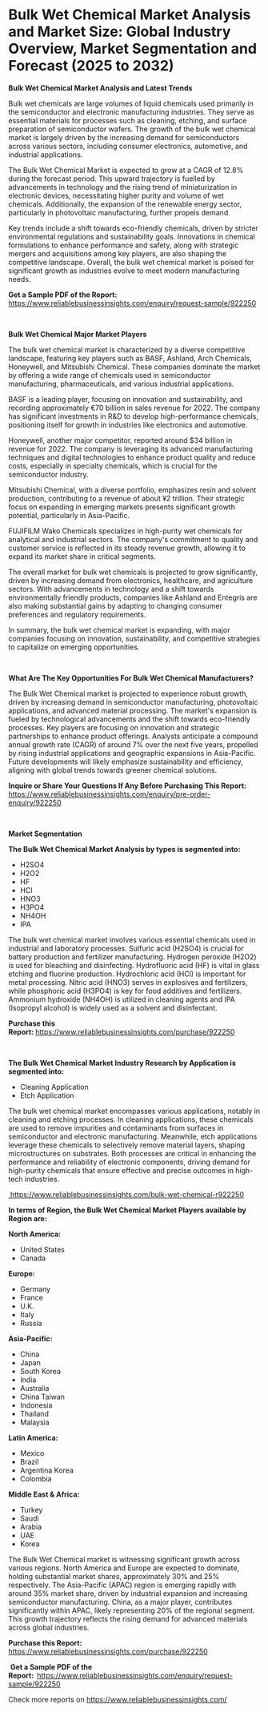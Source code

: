 <p><h1>Bulk Wet Chemical Market Analysis and Market Size: Global Industry Overview, Market Segmentation and Forecast (2025 to 2032)</h1></p><p><strong>Bulk Wet Chemical Market Analysis and Latest Trends</strong></p>
<p><p>Bulk wet chemicals are large volumes of liquid chemicals used primarily in the semiconductor and electronic manufacturing industries. They serve as essential materials for processes such as cleaning, etching, and surface preparation of semiconductor wafers. The growth of the bulk wet chemical market is largely driven by the increasing demand for semiconductors across various sectors, including consumer electronics, automotive, and industrial applications.</p><p>The Bulk Wet Chemical Market is expected to grow at a CAGR of 12.8% during the forecast period. This upward trajectory is fuelled by advancements in technology and the rising trend of miniaturization in electronic devices, necessitating higher purity and volume of wet chemicals. Additionally, the expansion of the renewable energy sector, particularly in photovoltaic manufacturing, further propels demand. </p><p>Key trends include a shift towards eco-friendly chemicals, driven by stricter environmental regulations and sustainability goals. Innovations in chemical formulations to enhance performance and safety, along with strategic mergers and acquisitions among key players, are also shaping the competitive landscape. Overall, the bulk wet chemical market is poised for significant growth as industries evolve to meet modern manufacturing needs.</p></p>
<p><strong>Get a Sample PDF of the Report:&nbsp;</strong> <a href="https://www.reliablebusinessinsights.com/enquiry/request-sample/922250?utm_campaign=2752&utm_medium=2&utm_source=Github&utm_content=ia&utm_term=02042025&utm_id=bulk-wet-chemical">https://www.reliablebusinessinsights.com/enquiry/request-sample/922250</a></p>
<p>&nbsp;</p>
<p><strong>Bulk Wet Chemical Major Market Players</strong></p>
<p><p>The bulk wet chemical market is characterized by a diverse competitive landscape, featuring key players such as BASF, Ashland, Arch Chemicals, Honeywell, and Mitsubishi Chemical. These companies dominate the market by offering a wide range of chemicals used in semiconductor manufacturing, pharmaceuticals, and various industrial applications.</p><p>BASF is a leading player, focusing on innovation and sustainability, and recording approximately €70 billion in sales revenue for 2022. The company has significant investments in R&D to develop high-performance chemicals, positioning itself for growth in industries like electronics and automotive.</p><p>Honeywell, another major competitor, reported around $34 billion in revenue for 2022. The company is leveraging its advanced manufacturing techniques and digital technologies to enhance product quality and reduce costs, especially in specialty chemicals, which is crucial for the semiconductor industry.</p><p>Mitsubishi Chemical, with a diverse portfolio, emphasizes resin and solvent production, contributing to a revenue of about ¥2 trillion. Their strategic focus on expanding in emerging markets presents significant growth potential, particularly in Asia-Pacific.</p><p>FUJIFILM Wako Chemicals specializes in high-purity wet chemicals for analytical and industrial sectors. The company's commitment to quality and customer service is reflected in its steady revenue growth, allowing it to expand its market share in critical segments.</p><p>The overall market for bulk wet chemicals is projected to grow significantly, driven by increasing demand from electronics, healthcare, and agriculture sectors. With advancements in technology and a shift towards environmentally friendly products, companies like Ashland and Entegris are also making substantial gains by adapting to changing consumer preferences and regulatory requirements.</p><p>In summary, the bulk wet chemical market is expanding, with major companies focusing on innovation, sustainability, and competitive strategies to capitalize on emerging opportunities.</p></p>
<p>&nbsp;</p>
<p><strong>What Are The Key Opportunities For Bulk Wet Chemical Manufacturers?</strong></p>
<p><p>The Bulk Wet Chemical market is projected to experience robust growth, driven by increasing demand in semiconductor manufacturing, photovoltaic applications, and advanced material processing. The market's expansion is fueled by technological advancements and the shift towards eco-friendly processes. Key players are focusing on innovation and strategic partnerships to enhance product offerings. Analysts anticipate a compound annual growth rate (CAGR) of around 7% over the next five years, propelled by rising industrial applications and geographic expansions in Asia-Pacific. Future developments will likely emphasize sustainability and efficiency, aligning with global trends towards greener chemical solutions.</p></p>
<p><strong>Inquire or Share Your Questions If Any Before Purchasing This Report:</strong> <a href="https://www.reliablebusinessinsights.com/enquiry/pre-order-enquiry/922250?utm_campaign=2752&utm_medium=2&utm_source=Github&utm_content=ia&utm_term=02042025&utm_id=bulk-wet-chemical">https://www.reliablebusinessinsights.com/enquiry/pre-order-enquiry/922250</a></p>
<p>&nbsp;</p>
<p><strong>Market Segmentation</strong></p>
<p><strong>The Bulk Wet Chemical Market Analysis by types is segmented into:</strong></p>
<p><ul><li>H2SO4</li><li>H2O2</li><li>HF</li><li>HCl</li><li>HNO3</li><li>H3PO4</li><li>NH4OH</li><li>IPA</li></ul></p>
<p><p>The bulk wet chemical market involves various essential chemicals used in industrial and laboratory processes. Sulfuric acid (H2SO4) is crucial for battery production and fertilizer manufacturing. Hydrogen peroxide (H2O2) is used for bleaching and disinfecting. Hydrofluoric acid (HF) is vital in glass etching and fluorine production. Hydrochloric acid (HCl) is important for metal processing. Nitric acid (HNO3) serves in explosives and fertilizers, while phosphoric acid (H3PO4) is key for food additives and fertilizers. Ammonium hydroxide (NH4OH) is utilized in cleaning agents and IPA (Isopropyl alcohol) is widely used as a solvent and disinfectant.</p></p>
<p><strong>Purchase this Report:&nbsp;</strong><a href="https://www.reliablebusinessinsights.com/purchase/922250?utm_campaign=2752&utm_medium=2&utm_source=Github&utm_content=ia&utm_term=02042025&utm_id=bulk-wet-chemical">https://www.reliablebusinessinsights.com/purchase/922250</a></p>
<p>&nbsp;</p>
<p><strong>The Bulk Wet Chemical Market Industry Research by Application is segmented into:</strong></p>
<p><ul><li>Cleaning Application</li><li>Etch Application</li></ul></p>
<p><p>The bulk wet chemical market encompasses various applications, notably in cleaning and etching processes. In cleaning applications, these chemicals are used to remove impurities and contaminants from surfaces in semiconductor and electronic manufacturing. Meanwhile, etch applications leverage these chemicals to selectively remove material layers, shaping microstructures on substrates. Both processes are critical in enhancing the performance and reliability of electronic components, driving demand for high-purity chemicals that ensure effective and precise outcomes in high-tech industries.</p></p>
<p><a href="https://www.reliablebusinessinsights.com/bulk-wet-chemical-r922250?utm_campaign=2752&utm_medium=2&utm_source=Github&utm_content=ia&utm_term=02042025&utm_id=bulk-wet-chemical">&nbsp;https://www.reliablebusinessinsights.com/bulk-wet-chemical-r922250</a></p>
<p><strong>In terms of Region, the Bulk Wet Chemical Market Players available by Region are:</strong></p>
<p>
    <p> <strong> North America: </strong>
        <ul>
            <li>United States</li>
            <li>Canada</li>
        </ul>
        </p> 
    <p> <strong> Europe: </strong>
        <ul>
            <li>Germany</li>
            <li>France</li>
            <li>U.K.</li>
            <li>Italy</li>
            <li>Russia</li>
        </ul>
        </p> 
    <p> <strong> Asia-Pacific: </strong>
        <ul>
            <li>China</li>
            <li>Japan</li>
            <li>South Korea</li>
            <li>India</li>
            <li>Australia</li>
            <li>China Taiwan</li>
            <li>Indonesia</li>
            <li>Thailand</li>
            <li>Malaysia</li>
        </ul>
        </p> 
    <p> <strong> Latin America: </strong>
        <ul>
            <li>Mexico</li>
            <li>Brazil</li>
            <li>Argentina Korea</li>
            <li>Colombia</li>
        </ul>
        </p> 
    <p> <strong> Middle East & Africa: </strong>
        <ul>
            <li>Turkey</li>
            <li>Saudi</li>
            <li>Arabia</li>
            <li>UAE</li>
            <li>Korea</li>
        </ul>
    </p>
    </p>
<p><p>The Bulk Wet Chemical market is witnessing significant growth across various regions. North America and Europe are expected to dominate, holding substantial market shares, approximately 30% and 25% respectively. The Asia-Pacific (APAC) region is emerging rapidly with around 35% market share, driven by industrial expansion and increasing semiconductor manufacturing. China, as a major player, contributes significantly within APAC, likely representing 20% of the regional segment. This growth trajectory reflects the rising demand for advanced materials across global industries.</p></p>
<p><strong>Purchase this Report: </strong><a href="https://www.reliablebusinessinsights.com/purchase/922250?utm_campaign=2752&utm_medium=2&utm_source=Github&utm_content=ia&utm_term=02042025&utm_id=bulk-wet-chemical">https://www.reliablebusinessinsights.com/purchase/922250</a></p>
<p>&nbsp;<strong>Get a Sample PDF of the Report:&nbsp;&nbsp;</strong><a href="https://www.reliablebusinessinsights.com/enquiry/request-sample/922250?utm_campaign=2752&utm_medium=2&utm_source=Github&utm_content=ia&utm_term=02042025&utm_id=bulk-wet-chemical">https://www.reliablebusinessinsights.com/enquiry/request-sample/922250</a></p>
<p><strong></strong></p>
<p>Check more reports on <a href="https://www.reliablebusinessinsights.com/?utm_campaign=2752&utm_medium=2&utm_source=Github&utm_content=ia&utm_term=02042025&utm_id=bulk-wet-chemical">https://www.reliablebusinessinsights.com/</a></p>